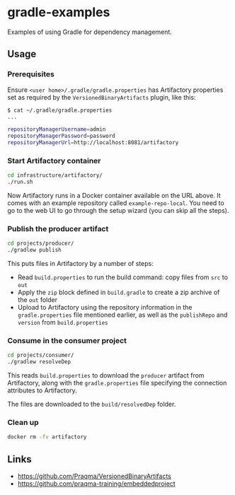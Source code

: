 # gradle-examples

Examples of using Gradle for dependency management.

## Usage

### Prerequisites

Ensure `<user home>/.gradle/gradle.properties` has Artifactory properties set as required by the
`VersionedBinaryArtifacts` plugin, like this:

```sh
$ cat ~/.gradle/gradle.properties
...

repositoryManagerUsername=admin
repositoryManagerPassword=password
repositoryManagerUrl=http://localhost:8081/artifactory
```

### Start Artifactory container

```sh
cd infrastructure/artifactory/
./run.sh
```

Now Artifactory runs in a Docker container available on the URL above. It comes with an example repository called
`example-repo-local`. You need to go to the web UI to go through the setup wizard (you can skip all the steps).

### Publish the producer artifact

```sh
cd projects/producer/
./gradlew publish
```

This puts files in Artifactory by a number of steps:

- Read `build.properties` to run the build command: copy files from `src` to `out`
- Apply the `zip` block defined in `build.gradle` to create a zip archive of the `out` folder
- Upload to Artifactory using the repository information in the `gradle.properties` file mentioned earlier, as
  well as the `publishRepo` and `version` from `build.properties`

### Consume in the consumer project

```sh
cd projects/consumer/
./gradlew resolveDep
```

This reads `build.properties` to download the `producer` artifact from Artifactory, along with the `gradle.properties`
file specifying the connection attributes to Artifactory.

The files are downloaded to the `build/resolvedDep` folder.

### Clean up

```sh
docker rm -fv artifactory
```

## Links

- <https://github.com/Praqma/VersionedBinaryArtifacts>
- <https://github.com/praqma-training/embeddedproject>
